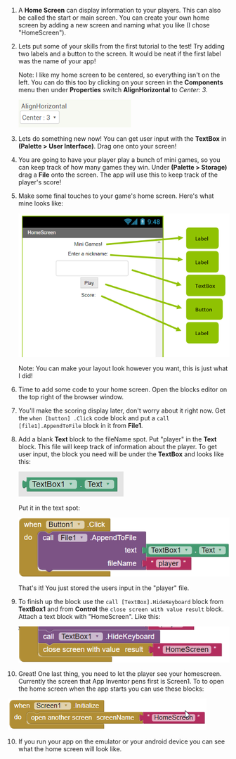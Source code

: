 1. A **Home Screen** can display information to your players. This can also be called the start or main screen. You can create your own home screen by adding a new screen and naming what you like \(I chose "HomeScreen"\).

2. Lets put some of your skills from the first tutorial to the test! Try adding two labels and a button to the screen. It would be neat if the first label was the name of your app!

   Note: I like my home screen to be centered, so everything isn't on the left. You can do this too by clicking on your screen in the **Components** menu then under **Properties** switch **AlignHorizontal** to _Center: 3_.

   ![](/assets/center.PNG)

3. Lets do something new now! You can get user input with the  **TextBox** in **\(Palette &gt; User Interface\)**. Drag one onto your screen!

4. You are going to have your player play a bunch of mini games, so you can keep track of how many games they win. Under **\(Palette &gt; Storage\)** drag a **File** onto the screen. The app will use this to keep track of the player's score!

5. Make some final touches to your game's home screen. Here's what mine looks like:

   ![](/assets/homescreen.png)

   Note: You can make your layout look however you want, this is just what I did!

6. Time to add some code to your home screen. Open the blocks editor on the top right of the browser window.

7. You'll make the scoring display later, don't worry about it right now. Get the `when [button] .Click` code block and put a `call [file1].AppendToFile` block in it from **File1**.

8. Add a blank **Text** block to the fileName spot. Put "player" in the **Text** block. This file will keep track of information about the player. To get user input, the block you need will be under the **TextBox** and looks like this:

   ![](/assets/text.png)

   Put it in the text spot:

   ![](/assets/button1click.png)

      That's it! You just stored the users input in the "player" file.

9. To finish up the block use the `call [TextBox].HideKeyboard` block from **TextBox1** and from **Control** the `close screen with value result` block. Attach a text block with "HomeScreen". Like this:

   ![](/assets/finishedhomescreen.png)

10. Great! One last thing, you need to let the player see your homescreen. Currently the screen that App Inventor pens first is Screen1. To to open the home screen when the app starts you can use these blocks:

   ![](/assets/screen1initialize.png)

10. If you run your app on the emulator or your android device you can see what the home screen will look like.

